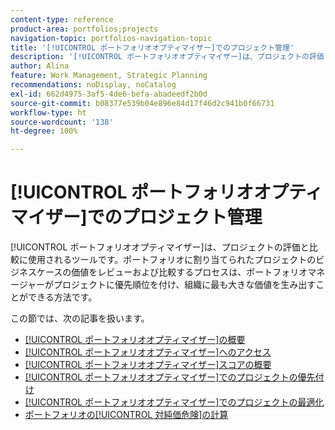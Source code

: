 ```yaml
---
content-type: reference
product-area: portfolios;projects
navigation-topic: portfolios-navigation-topic
title: '[!UICONTROL ポートフォリオオプティマイザー]でのプロジェクト管理'
description: '[!UICONTROL ポートフォリオオプティマイザー]は、プロジェクトの評価と比較に使用されるツールです。ポートフォリオに割り当てられたプロジェクトのビジネスケースの価値をレビューおよび比較するプロセスは、ポートフォリオマネージャーがプロジェクトに優先順位を付け、組織に最も大きな価値を生み出すことができる方法です。'
author: Alina
feature: Work Management, Strategic Planning
recommendations: noDisplay, noCatalog
exl-id: 662d4975-3af5-4de6-befa-abadeedf2b0d
source-git-commit: b08377e539b04e896e84d17f46d2c941b0f66731
workflow-type: ht
source-wordcount: '138'
ht-degree: 100%

---
```


# [!UICONTROL ポートフォリオオプティマイザー]でのプロジェクト管理

[!UICONTROL ポートフォリオオプティマイザー]は、プロジェクトの評価と比較に使用されるツールです。ポートフォリオに割り当てられたプロジェクトのビジネスケースの価値をレビューおよび比較するプロセスは、ポートフォリオマネージャーがプロジェクトに優先順位を付け、組織に最も大きな価値を生み出すことができる方法です。

この節では、次の記事を扱います。

* [[!UICONTROL ポートフォリオオプティマイザー]の概要](../../../manage-work/portfolios/portfolio-optimizer/portfolio-optimizer-overview.md)
* [[!UICONTROL ポートフォリオオプティマイザー]へのアクセス](../../../manage-work/portfolios/portfolio-optimizer/locate-portfolio-optimizer.md)
* [[!UICONTROL ポートフォリオオプティマイザー]スコアの概要](../../../manage-work/portfolios/portfolio-optimizer/portfolio-optimizer-score.md)
* [[!UICONTROL ポートフォリオオプティマイザー]でのプロジェクトの優先付け](../../../manage-work/portfolios/portfolio-optimizer/prioritize-projects-in-portfolio-optimizer.md)
* [[!UICONTROL ポートフォリオオプティマイザー]でのプロジェクトの最適化](../../../manage-work/portfolios/portfolio-optimizer/optimize-projects-in-portfolio-optimizer.md)
* [ポートフォリオの[!UICONTROL 対純価危険]の計算](../../../manage-work/portfolios/portfolio-optimizer/calculate-risk-to-net-value-in-portfolio.md)
